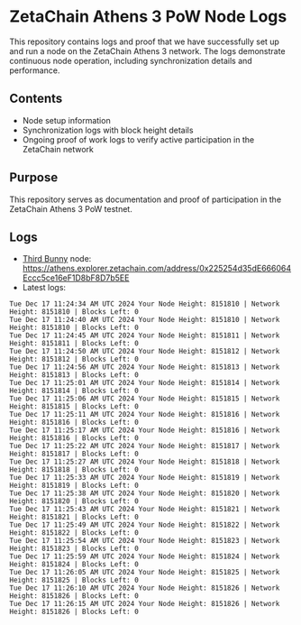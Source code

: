 # ZetaChain Athens 3 PoW Node Logs
This repository contains logs and proof that we have successfully set up and run a node on the ZetaChain Athens 3 network. The logs demonstrate continuous node operation, including synchronization details and performance.

## Contents
- Node setup information
- Synchronization logs with block height details
- Ongoing proof of work logs to verify active participation in the ZetaChain network

## Purpose
This repository serves as documentation and proof of participation in the ZetaChain Athens 3 PoW testnet.

## Logs

- [Third Bunny](https://thirdbunny.xyz/) node: https://athens.explorer.zetachain.com/address/0x225254d35dE666064Eccc5ce16eF1D8bF8D7b5EE
- Latest logs:
```
Tue Dec 17 11:24:34 AM UTC 2024 Your Node Height: 8151810 | Network Height: 8151810 | Blocks Left: 0
Tue Dec 17 11:24:40 AM UTC 2024 Your Node Height: 8151810 | Network Height: 8151810 | Blocks Left: 0
Tue Dec 17 11:24:45 AM UTC 2024 Your Node Height: 8151811 | Network Height: 8151811 | Blocks Left: 0
Tue Dec 17 11:24:50 AM UTC 2024 Your Node Height: 8151812 | Network Height: 8151812 | Blocks Left: 0
Tue Dec 17 11:24:56 AM UTC 2024 Your Node Height: 8151813 | Network Height: 8151813 | Blocks Left: 0
Tue Dec 17 11:25:01 AM UTC 2024 Your Node Height: 8151814 | Network Height: 8151814 | Blocks Left: 0
Tue Dec 17 11:25:06 AM UTC 2024 Your Node Height: 8151815 | Network Height: 8151815 | Blocks Left: 0
Tue Dec 17 11:25:11 AM UTC 2024 Your Node Height: 8151816 | Network Height: 8151816 | Blocks Left: 0
Tue Dec 17 11:25:17 AM UTC 2024 Your Node Height: 8151816 | Network Height: 8151816 | Blocks Left: 0
Tue Dec 17 11:25:22 AM UTC 2024 Your Node Height: 8151817 | Network Height: 8151817 | Blocks Left: 0
Tue Dec 17 11:25:27 AM UTC 2024 Your Node Height: 8151818 | Network Height: 8151818 | Blocks Left: 0
Tue Dec 17 11:25:33 AM UTC 2024 Your Node Height: 8151819 | Network Height: 8151819 | Blocks Left: 0
Tue Dec 17 11:25:38 AM UTC 2024 Your Node Height: 8151820 | Network Height: 8151820 | Blocks Left: 0
Tue Dec 17 11:25:43 AM UTC 2024 Your Node Height: 8151821 | Network Height: 8151821 | Blocks Left: 0
Tue Dec 17 11:25:49 AM UTC 2024 Your Node Height: 8151822 | Network Height: 8151822 | Blocks Left: 0
Tue Dec 17 11:25:54 AM UTC 2024 Your Node Height: 8151823 | Network Height: 8151823 | Blocks Left: 0
Tue Dec 17 11:25:59 AM UTC 2024 Your Node Height: 8151824 | Network Height: 8151824 | Blocks Left: 0
Tue Dec 17 11:26:05 AM UTC 2024 Your Node Height: 8151825 | Network Height: 8151825 | Blocks Left: 0
Tue Dec 17 11:26:10 AM UTC 2024 Your Node Height: 8151826 | Network Height: 8151826 | Blocks Left: 0
Tue Dec 17 11:26:15 AM UTC 2024 Your Node Height: 8151826 | Network Height: 8151826 | Blocks Left: 0
```
